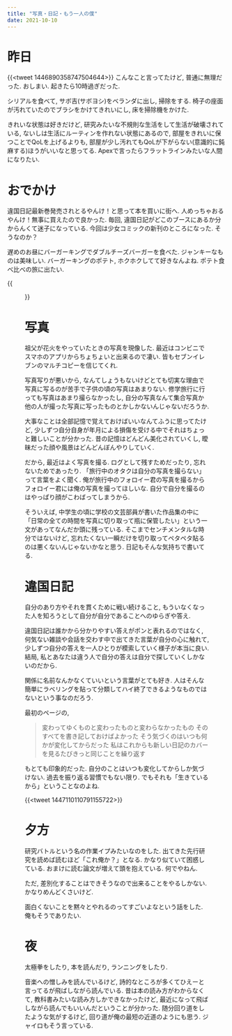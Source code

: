 ```yaml
---
title: "写真・日記・もう一人の僕"
date: 2021-10-10
---
```


# 昨日
{{<tweet 1446890358747504644>}}
こんなこと言ってたけど, 普通に無理だった. おしまい. 起きたら10時過ぎだった.

シリアルを食べて, サボ吉(サボヨシ)をベランダに出し, 掃除をする. 椅子の座面が汚れていたのでブラシをかけてきれいにし, 床を掃除機をかけた.

きれいな状態は好きだけど, 研究みたいな不規則な生活をして生活が破壊されている, ないしは生活にルーティンを作れない状態にあるので, 部屋をきれいに保つことでQoLを上げるよりも, 部屋が少し汚れてもQoLが下がらない(意識的に鈍麻する)ほうがいいなと思ってる. Apexで言ったらフラットラインみたいな人間になりたい.

# おでかけ
違国日記最新巻発売されとるやんけ！と思って本を買いに街へ. 人めっちゃおるやんけ！無事に買えたので良かった. 毎回, 違国日記がどこのブースにあるか分からんくて迷子になっている. 今回は少女コミックの新刊のところになった. そうなのか？

遅めのお昼にバーガーキングでダブルチーズバーガーを食べた. ジャンキーなものは美味しい. バーガーキングのポテト, ホクホクしてて好きなんよね. ポテト食べ比べの旅に出たい.

{{<figure src="/media/2021-10-10-king.jpeg" alt="lunch">}}

# 写真
祖父が花火をやっていたときの写真を現像した. 最近はコンビニでスマホのアプリからちょちょいと出来るので凄い. 皆もセブンイレブンのマルチコピーを信じてくれ.

写真写りが悪いから, なんてしょうもないけどとても切実な理由で写真に写るのが苦手で子供の頃の写真はあまりない. 修学旅行に行っても写真はあまり撮らなかったし, 自分の写真なんて集合写真か他の人が撮った写真に写ったものとかしかないんじゃないだろうか.

大事なことは全部記憶で覚えておけばいいなんてふうに思ってたけど, 少しずつ自分自身が年月による損傷を受ける中でそれはちょっと難しいことが分かった. 昔の記憶はどんどん美化されていくし, 曖昧だった顔や風景はどんどんぼんやりしていく.

だから, 最近はよく写真を撮る. ログとして残すためだったり, 忘れないためであったり. 「旅行中のオタクは自分の写真を撮らない」って言葉をよく聞く. 俺が旅行中のフォロイー君の写真を撮るからフォロイー君には俺の写真を撮ってほしいな. 自分で自分を撮るのはやっぱり顔がこわばってしまうから.

そういえば, 中学生の頃に学校の文芸部員が書いた作品集の中に「日常の全ての時間を写真に切り取って瓶に保管したい」という一文があってなんだか頭に残っている. そこまでセンチメンタルな時分ではないけど, 忘れたくない一瞬だけを切り取ってペタペタ貼るのは悪くないんじゃないかなと思う.
日記もそんな気持ちで書いてる.
# 違国日記
自分のあり方やそれを貫くために戦い続けること, もういなくなった人を知ろうとして自分が自分であることへのゆらぎや答え.

違国日記は誰かから分かりやすい答えがポンと表れるのではなく, 何気ない雑談や会話を交わす中で出てきた言葉が自分の心に触れて, 少しずつ自分の答えを一人ひとりが模索していく様子が本当に良い. 結局, 私とあなたは違う人で自分の答えは自分で探していくしかないのだから.

関係に名前なんかなくていいという言葉がとても好き. 人はそんな簡単にラベリングを貼って分類してハイ終了できるようなものではないという事なのだろう.

最初のページの,

> 変わってゆくものと変わったものと変わらなかったもの そのすべてを書き記しておけばよかった そう気づくのはいつも何かが変化してからだった 私はこれからも新しい日記のカバーを見るたびきっと同じことを繰り返す

もとても印象的だった. 自分のことはいつも変化してからしか気づけない. 過去を振り返る習慣でもない限り. でもそれも「生きているから」ということなのよね.

{{<tweet 1447110110791155722>}}

# 夕方
研究バトルという名の作業イプみたいなのをした. 出てきた先行研究を読めば読むほど「これ俺か？」となる. かなり似ていて困惑している. おまけに読む論文が増えて頭を抱えている. 何でやねん.

ただ, 差別化することはできそうなので出来ることをやるしかない. かなりめんどくさいけど.

面白くないことを黙々とやれるのってすごいよなという話をした. 俺もそうでありたい.
# 夜
太極拳をしたり, 本を読んだり, ランニングをしたり.

音楽への憎しみを読んでいるけど, 詩的なところが多くてひえーと言ってるが飛ばしながら読んでいる. 昔は本の読み方がわからなくて, 教科書みたいな読み方しかできなかったけど, 最近になって飛ばしながら読んでもいいんだということが分かった. 随分回り道をしたような気がするけど, 回り道が俺の最短の近道のようにも思う. ジャイロもそう言っている.